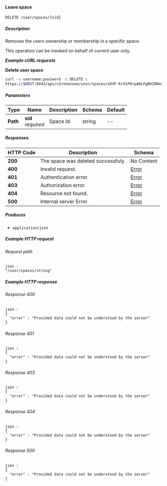 
<a name="remove_user_space"></a>
#### Leave space
```
DELETE /user/spaces/{sid}
```


##### Description
Removes the users ownership or membership in a specific space.

This operation can be invoked on behalf of current user only.

***Example cURL requests***

**Delete user space**
```bash
curl -u username:password -X DELETE \
https://$HOST:8443/api/v3/onezone/user/spaces/oOVF-KrO1P6rpA0LFgNVI8NxuhxyQMUnrYzjAnKiyAY
```


##### Parameters

|Type|Name|Description|Schema|Default|
|---|---|---|---|---|
|**Path**|**sid**  <br>*required*|Space Id.|string|--|


##### Responses

|HTTP Code|Description|Schema|
|---|---|---|
|**200**|The space was deleted successfuly.|No Content|
|**400**|Invalid request.|[Error](../definitions/Error.md#error)|
|**401**|Authentication error.|[Error](../definitions/Error.md#error)|
|**403**|Authorization error.|[Error](../definitions/Error.md#error)|
|**404**|Resource not found.|[Error](../definitions/Error.md#error)|
|**500**|Internal server Error.|[Error](../definitions/Error.md#error)|


##### Produces

* `application/json`


##### Example HTTP request

###### Request path
```
json :
"/user/spaces/string"
```


##### Example HTTP response

###### Response 400
```
json :
{
  "error" : "Provided data could not be understood by the server"
}
```


###### Response 401
```
json :
{
  "error" : "Provided data could not be understood by the server"
}
```


###### Response 403
```
json :
{
  "error" : "Provided data could not be understood by the server"
}
```


###### Response 404
```
json :
{
  "error" : "Provided data could not be understood by the server"
}
```


###### Response 500
```
json :
{
  "error" : "Provided data could not be understood by the server"
}
```



